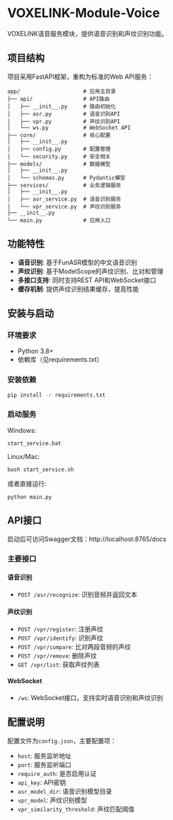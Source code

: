# VOXELINK-Module-Voice

VOXELINK语音服务模块，提供语音识别和声纹识别功能。

## 项目结构

项目采用FastAPI框架，重构为标准的Web API服务：

```
app/                    # 应用主目录
├── api/                # API路由
│   ├── __init__.py     # 路由初始化
│   ├── asr.py          # 语音识别API
│   ├── vpr.py          # 声纹识别API
│   └── ws.py           # WebSocket API
├── core/               # 核心配置
│   ├── __init__.py
│   ├── config.py       # 配置管理
│   └── security.py     # 安全相关
├── models/             # 数据模型
│   ├── __init__.py
│   └── schemas.py      # Pydantic模型
├── services/           # 业务逻辑服务
│   ├── __init__.py
│   ├── asr_service.py  # 语音识别服务
│   └── vpr_service.py  # 声纹识别服务
├── __init__.py
└── main.py             # 应用入口
```

## 功能特性

- **语音识别**: 基于FunASR模型的中文语音识别
- **声纹识别**: 基于ModelScope的声纹识别、比对和管理
- **多接口支持**: 同时支持REST API和WebSocket接口
- **缓存机制**: 提供声纹识别结果缓存，提高性能

## 安装与启动

### 环境要求

- Python 3.8+
- 依赖库（见requirements.txt）

### 安装依赖

```bash
pip install -r requirements.txt
```

### 启动服务

Windows:
```
start_service.bat
```

Linux/Mac:
```
bash start_service.sh
```

或者直接运行:
```
python main.py
```

## API接口

启动后可访问Swagger文档：http://localhost:8765/docs

### 主要接口

#### 语音识别

- `POST /asr/recognize`: 识别音频并返回文本

#### 声纹识别

- `POST /vpr/register`: 注册声纹
- `POST /vpr/identify`: 识别声纹
- `POST /vpr/compare`: 比对两段音频的声纹
- `POST /vpr/remove`: 删除声纹
- `GET /vpr/list`: 获取声纹列表

#### WebSocket

- `/ws`: WebSocket接口，支持实时语音识别和声纹识别

## 配置说明

配置文件为`config.json`，主要配置项：

- `host`: 服务监听地址
- `port`: 服务监听端口
- `require_auth`: 是否启用认证
- `api_key`: API密钥
- `asr_model_dir`: 语音识别模型目录
- `vpr_model`: 声纹识别模型
- `vpr_similarity_threshold`: 声纹匹配阈值
